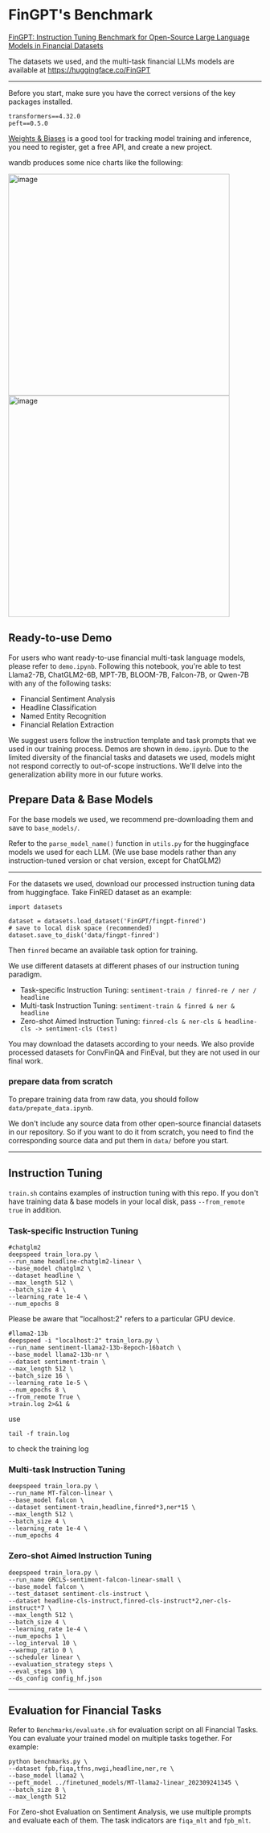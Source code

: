 # FinGPT's Benchmark

[FinGPT: Instruction Tuning Benchmark for Open-Source Large Language Models in Financial Datasets
](https://arxiv.org/abs/2310.04793)


The datasets we used, and the multi-task financial LLMs models are available at <https://huggingface.co/FinGPT>

---

Before you start, make sure you have the correct versions of the key packages installed.
```
transformers==4.32.0
peft==0.5.0
```

[Weights & Biases](https://wandb.ai/site) is a good tool for tracking model training and inference, you need to register, get a free API, and create a new project.

wandb produces some nice charts like the following:

<img width="440" alt="image" src="https://github.com/AI4Finance-Foundation/FinGPT/assets/31713746/04a08b3d-58e3-47aa-8b07-3ec6ff9dfea4">
<img width="440" alt="image" src="https://github.com/AI4Finance-Foundation/FinGPT/assets/31713746/f207a64b-622d-4a41-8e0f-1959a2d25450">


## Ready-to-use Demo

For users who want ready-to-use financial multi-task language models, please refer to `demo.ipynb`.
Following this notebook, you're able to test Llama2-7B, ChatGLM2-6B, MPT-7B, BLOOM-7B, Falcon-7B, or Qwen-7B with any of the following tasks: 
- Financial Sentiment Analysis
- Headline Classification
- Named Entity Recognition
- Financial Relation Extraction

We suggest users follow the instruction template and task prompts that we used in our training process. Demos are shown in `demo.ipynb`. Due to the limited diversity of the financial tasks and datasets we used, models might not respond correctly to out-of-scope instructions. We'll delve into the generalization ability more in our future works.

## Prepare Data & Base Models

For the base models we used, we recommend pre-downloading them and save to `base_models/`.

Refer to the `parse_model_name()` function in `utils.py` for the huggingface models we used for each LLM. (We use base models rather than any instruction-tuned version or chat version, except for ChatGLM2)

---

For the datasets we used, download our processed instruction tuning data from huggingface. Take FinRED dataset as an example:
```
import datasets

dataset = datasets.load_dataset('FinGPT/fingpt-finred')
# save to local disk space (recommended)
dataset.save_to_disk('data/fingpt-finred')
```
Then `finred` became an available task option for training.

We use different datasets at different phases of our instruction tuning paradigm.
- Task-specific Instruction Tuning: `sentiment-train / finred-re / ner / headline`
- Multi-task Instruction Tuning: `sentiment-train & finred & ner & headline`
- Zero-shot Aimed Instruction Tuning: `finred-cls & ner-cls & headline-cls -> sentiment-cls (test)`

You may download the datasets according to your needs. We also provide processed datasets for ConvFinQA and FinEval, but they are not used in our final work.

### prepare data from scratch
To prepare training data from raw data, you should follow `data/prepate_data.ipynb`. 

We don't include any source data from other open-source financial datasets in our repository. So if you want to do it from scratch, you need to find the corresponding source data and put them in `data/` before you start. 

---

## Instruction Tuning

`train.sh` contains examples of instruction tuning with this repo.
If you don't have training data & base models in your local disk, pass `--from_remote true` in addition.

### Task-specific Instruction Tuning
```
#chatglm2
deepspeed train_lora.py \
--run_name headline-chatglm2-linear \
--base_model chatglm2 \
--dataset headline \
--max_length 512 \
--batch_size 4 \
--learning_rate 1e-4 \
--num_epochs 8
```

Please be aware that "localhost:2" refers to a particular GPU device.

```
#llama2-13b
deepspeed -i "localhost:2" train_lora.py \
--run_name sentiment-llama2-13b-8epoch-16batch \
--base_model llama2-13b-nr \
--dataset sentiment-train \
--max_length 512 \
--batch_size 16 \
--learning_rate 1e-5 \
--num_epochs 8 \
--from_remote True \
>train.log 2>&1 &
```

use 
```
tail -f train.log
```
to check the training log

### Multi-task Instruction Tuning
```
deepspeed train_lora.py \
--run_name MT-falcon-linear \
--base_model falcon \
--dataset sentiment-train,headline,finred*3,ner*15 \
--max_length 512 \
--batch_size 4 \
--learning_rate 1e-4 \
--num_epochs 4
```
### Zero-shot Aimed Instruction Tuning
```
deepspeed train_lora.py \
--run_name GRCLS-sentiment-falcon-linear-small \
--base_model falcon \
--test_dataset sentiment-cls-instruct \
--dataset headline-cls-instruct,finred-cls-instruct*2,ner-cls-instruct*7 \
--max_length 512 \
--batch_size 4 \
--learning_rate 1e-4 \
--num_epochs 1 \
--log_interval 10 \
--warmup_ratio 0 \
--scheduler linear \
--evaluation_strategy steps \
--eval_steps 100 \
--ds_config config_hf.json
```

---

## Evaluation for Financial Tasks

Refer to `Benchmarks/evaluate.sh` for evaluation script on all Financial Tasks.
You can evaluate your trained model on multiple tasks together. For example:
```
python benchmarks.py \
--dataset fpb,fiqa,tfns,nwgi,headline,ner,re \
--base_model llama2 \
--peft_model ../finetuned_models/MT-llama2-linear_202309241345 \
--batch_size 8 \
--max_length 512
```

For Zero-shot Evaluation on Sentiment Analysis, we use multiple prompts and evaluate each of them.
The task indicators are `fiqa_mlt` and `fpb_mlt`.



